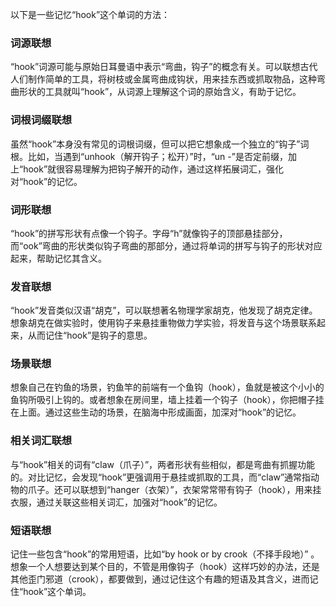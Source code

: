 以下是一些记忆“hook”这个单词的方法：

### 词源联想
“hook”词源可能与原始日耳曼语中表示“弯曲，钩子”的概念有关。可以联想古代人们制作简单的工具，将树枝或金属弯曲成钩状，用来挂东西或抓取物品，这种弯曲形状的工具就叫“hook”，从词源上理解这个词的原始含义，有助于记忆。

### 词根词缀联想
虽然“hook”本身没有常见的词根词缀，但可以把它想象成一个独立的“钩子”词根。比如，当遇到“unhook（解开钩子；松开）”时，“un -”是否定前缀，加上“hook”就很容易理解为把钩子解开的动作，通过这样拓展词汇，强化对“hook”的记忆。

### 词形联想
“hook”的拼写形状有点像一个钩子。字母“h”就像钩子的顶部悬挂部分，而“ook”弯曲的形状类似钩子弯曲的那部分，通过将单词的拼写与钩子的形状对应起来，帮助记忆其含义。

### 发音联想
“hook”发音类似汉语“胡克”，可以联想著名物理学家胡克，他发现了胡克定律。想象胡克在做实验时，使用钩子来悬挂重物做力学实验，将发音与这个场景联系起来，从而记住“hook”是钩子的意思。

### 场景联想
想象自己在钓鱼的场景，钓鱼竿的前端有一个鱼钩（hook），鱼就是被这个小小的鱼钩所吸引上钩的。或者想象在房间里，墙上挂着一个钩子（hook），你把帽子挂在上面。通过这些生动的场景，在脑海中形成画面，加深对“hook”的记忆。

### 相关词汇联想
与“hook”相关的词有“claw（爪子）”，两者形状有些相似，都是弯曲有抓握功能的。对比记忆，会发现“hook”更强调用于悬挂或抓取的工具，而“claw”通常指动物的爪子。还可以联想到“hanger（衣架）”，衣架常常带有钩子（hook），用来挂衣服，通过关联这些相关词汇，加强对“hook”的记忆。

### 短语联想
记住一些包含“hook”的常用短语，比如“by hook or by crook（不择手段地）” 。想象一个人想要达到某个目的，不管是用像钩子（hook）这样巧妙的办法，还是其他歪门邪道（crook），都要做到，通过记住这个有趣的短语及其含义，进而记住“hook”这个单词。 